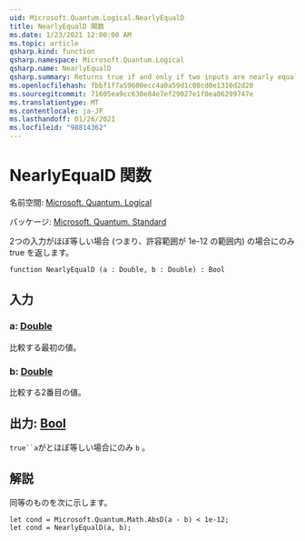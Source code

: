 ```yaml
---
uid: Microsoft.Quantum.Logical.NearlyEqualD
title: NearlyEqualD 関数
ms.date: 1/23/2021 12:00:00 AM
ms.topic: article
qsharp.kind: function
qsharp.namespace: Microsoft.Quantum.Logical
qsharp.name: NearlyEqualD
qsharp.summary: Returns true if and only if two inputs are nearly equal (that is, within a tolerance of 1e-12).
ms.openlocfilehash: fbbf1f7a59600ecc4a0a59d1c08cd0e1310d2d20
ms.sourcegitcommit: 71605ea9cc630e84e7ef29027e1f0ea06299747e
ms.translationtype: MT
ms.contentlocale: ja-JP
ms.lasthandoff: 01/26/2021
ms.locfileid: "98814362"
---
```

# <a name="nearlyequald-function"></a>NearlyEqualD 関数

名前空間: [Microsoft. Quantum. Logical](xref:Microsoft.Quantum.Logical)

パッケージ: [Microsoft. Quantum. Standard](https://nuget.org/packages/Microsoft.Quantum.Standard)


2つの入力がほぼ等しい場合 (つまり、許容範囲が 1e-12 の範囲内) の場合にのみ true を返します。

```qsharp
function NearlyEqualD (a : Double, b : Double) : Bool
```


## <a name="input"></a>入力

### <a name="a--double"></a>a: [Double](xref:microsoft.quantum.lang-ref.double)

比較する最初の値。


### <a name="b--double"></a>b: [Double](xref:microsoft.quantum.lang-ref.double)

比較する2番目の値。



## <a name="output--bool"></a>出力: [Bool](xref:microsoft.quantum.lang-ref.bool)

`true``a`がとほぼ等しい場合にのみ `b` 。

## <a name="remarks"></a>解説

同等のものを次に示します。

```qsharp
let cond = Microsoft.Quantum.Math.AbsD(a - b) < 1e-12;
let cond = NearlyEqualD(a, b);
```